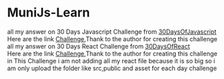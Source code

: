 # MuniJs-Learn
all my answer on 30 Days Javascript Challenge from [30DaysOfJavascript](https://github.com/Asabeneh/30-Days-Of-JavaScript)
<br>
Here are the link [Challenge](https://github.com/Asabeneh/30-Days-Of-JavaScript),Thank to the author for creating this challenge
<br>
all my answer on 30 Days React Challenge from [30DaysOfReact](https://github.com/Asabeneh/30-Days-Of-React/tree/master)
<br>
Here are the link [Challenge](https://github.com/Asabeneh/30-Days-Of-React/tree/master),Thank to the author for creating this challenge
<br>
in This Challenge i am not adding all my react file because it is so big so i am only upload the folder like src,public and asset for each day challenge
<br>
